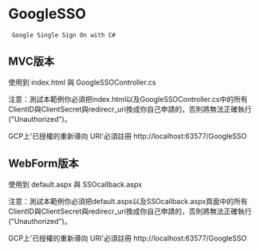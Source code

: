 GoogleSSO
===

```
 Google Single Sign On with C#
```
## MVC版本
使用到 index.html 與 GoogleSSOController.cs

注意：測試本範例你必須把index.html以及GoogleSSOController.cs中的所有ClientID與ClientSecret與redirecr_uri換成你自己申請的，否則將無法正確執行("Unauthorized")。 

GCP上'已授權的重新導向 URI'必須註冊 
http://localhost:63577/GoogleSSO

## WebForm版本
使用到 default.aspx 與 SSOcallback.aspx

注意：測試本範例你必須把default.aspx以及SSOcallback.aspx頁面中的所有ClientID與ClientSecret與redirecr_uri換成你自己申請的，否則將無法正確執行("Unauthorized")。 

GCP上'已授權的重新導向 URI'必須註冊 
http://localhost:63577/GoogleSSO
